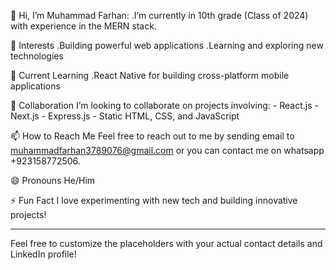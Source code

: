 👋 Hi, I’m Muhammad Farhan:
    .I’m currently in 10th grade (Class of 2024) with experience in the MERN stack.

👀 Interests
     .Building powerful web applications
     .Learning and exploring new technologies

🌱 Current Learning
    .React Native for building cross-platform mobile applications

💞️ Collaboration
I’m looking to collaborate on projects involving:
    - React.js
    - Next.js
    - Express.js
    - Static HTML, CSS, and JavaScript

📫 How to Reach Me
Feel free to reach out to me by sending email to muhammadfarhan3789076@gmail.com or you can contact me on whatsapp +923158772506.

😄 Pronouns
He/Him

⚡ Fun Fact
I love experimenting with new tech and building innovative projects!

<!---
MuhammadFarhanWebDeveloper/MuhammadFarhanWebDeveloper is a ✨ special ✨ repository because its `README.md` (this file) appears on your GitHub profile.
You can click the Preview link to take a look at your changes.
--->

---

Feel free to customize the placeholders with your actual contact details and LinkedIn profile!

